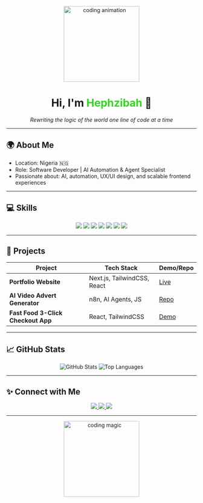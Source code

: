 <!-- ===========================
  GitHub Profile README
  Author: Adekoya Afolasadelawal
  Focus: AI Automation, UX/UI, Frontend, LLM agents
=========================== -->

<p align="center">
  <img src="https://media.giphy.com/media/26FPnsRwwfUwWwOso/giphy.gif" alt="coding animation" width="200"/>
</p>

<h1 align="center">Hi, I'm <span style="color:#31d71b;">Hephzibah</span> 👋</h1>
<p align="center">
  <em>Rewriting the logic of the world one line of code at a time</em>
</p>

---

## 🌍 About Me
- Location: Nigeria 🇳🇬
- Role: Software Developer | AI Automation & Agent Specialist
- Passionate about: AI, automation, UX/UI design, and scalable frontend experiences

---

## 💻 Skills
<p align="center">
  <img src="https://img.shields.io/badge/JavaScript-F7DF1E?style=for-the-badge&logo=javascript&logoColor=black"/>
  <img src="https://img.shields.io/badge/TypeScript-3178C6?style=for-the-badge&logo=typescript&logoColor=white"/>
  <img src="https://img.shields.io/badge/React-61DAFB?style=for-the-badge&logo=react&logoColor=black"/>
  <img src="https://img.shields.io/badge/Next.js-000000?style=for-the-badge&logo=next.js&logoColor=white"/>
  <img src="https://img.shields.io/badge/TailwindCSS-06B6D4?style=for-the-badge&logo=tailwind-css&logoColor=white"/>
  <img src="https://img.shields.io/badge/n8n-FF3C00?style=for-the-badge&logo=n8n&logoColor=white"/>
  <img src="https://img.shields.io/badge/AI-FF4081?style=for-the-badge&logo=neural-network&logoColor=white"/>
</p>

---

## 🚀 Projects
| Project | Tech Stack | Demo/Repo |
|---------|------------|-----------|
| **Portfolio Website** | Next.js, TailwindCSS, React | [Live](https://yourportfolio.com) |
| **AI Video Advert Generator** | n8n, AI Agents, JS | [Repo](https://github.com/yourrepo) |
| **Fast Food 3-Click Checkout App** | React, TailwindCSS | [Demo](https://yourdemo.com) |

---

## 📈 GitHub Stats
<p align="center">
  <img src="https://github-readme-stats.vercel.app/api?username=yourgithubusername&show_icons=true&theme=radical" alt="GitHub Stats"/>
  <img src="https://github-readme-stats.vercel.app/api/top-langs/?username=yourgithubusername&layout=compact&theme=radical" alt="Top Languages"/>
</p>

---

## ✨ Connect with Me
<p align="center">
  <a href="https://www.linkedin.com/in/yourlinkedin" target="_blank">
    <img src="https://img.shields.io/badge/LinkedIn-0A66C2?style=for-the-badge&logo=linkedin&logoColor=white"/>
  </a>
  <a href="https://twitter.com/yourtwitter" target="_blank">
    <img src="https://img.shields.io/badge/Twitter-1DA1F2?style=for-the-badge&logo=twitter&logoColor=white"/>
  </a>
  <a href="https://yourportfolio.com" target="_blank">
    <img src="https://img.shields.io/badge/Portfolio-31d71b?style=for-the-badge&logo=github&logoColor=white"/>
  </a>
</p>

---

<p align="center">
  <img src="https://media.giphy.com/media/3oKIPwoeGErMmaI43C/giphy.gif" alt="coding magic" width="200"/>
</p>
